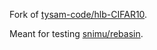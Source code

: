 Fork of [tysam-code/hlb-CIFAR10](https://github.com/tysam-code/hlb-CIFAR10).

Meant for testing [snimu/rebasin](https://github.com/snimu/rebasin).
